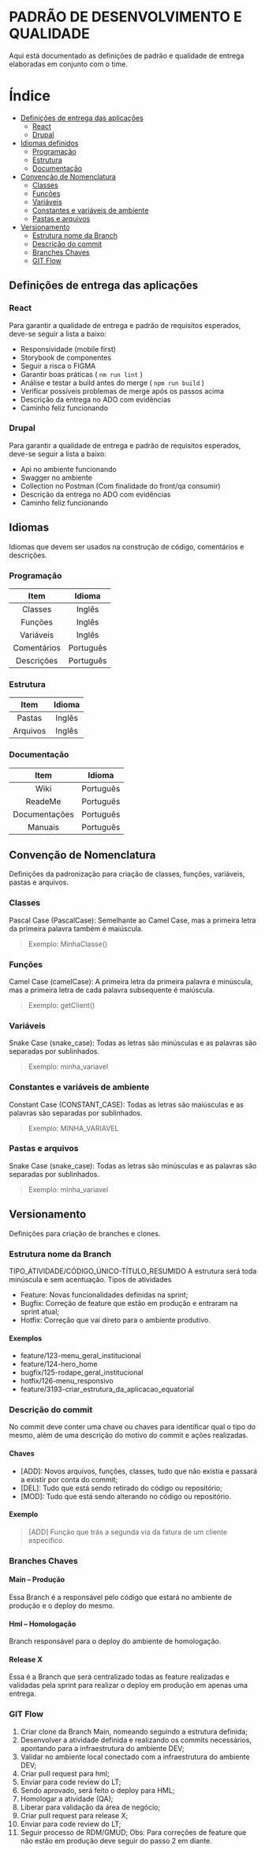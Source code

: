 # PADRÃO DE DESENVOLVIMENTO E QUALIDADE
Aqui está documentado as definições de padrão e qualidade de entrega elaboradas em conjunto com o time.



# Índice
- [Definições de entrega das aplicações](#Definições-de-entrega-das-aplicações)
  - [React](#React)
  - [Drupal](#Drupal)
- [Idiomas definidos](#Idiomas)
  - [Programação](#Programação)
  - [Estrutura](#Estrutura)
  - [Documentação](#Documentação)
- [Convenção de Nomenclatura](#Convenção-de-Nomenclatura)
  - [Classes](#Classes)
  - [Funções](#Funções)
  - [Variáveis](#Variáveis)
  - [Constantes e variáveis de ambiente](#Constantes-e-variáveis-de-ambiente)
  - [Pastas e arquivos](#Pastas-e_arquivos)
- [Versionamento](#Versionamento)
  - [Estrutura nome da Branch](#Estrutura-nome-da-Branch)
  - [Descrição do commit](#Descrição_do-commit)
  - [Branches Chaves](#Branches-Chaves)
  - [GIT Flow](#GIT-Flow)



## Definições de entrega das aplicações

### React
Para garantir a qualidade de entrega e padrão de requisitos esperados, deve-se seguir a lista a baixo:
- Responsividade (mobile first)
- Storybook de componentes
- Seguir a risca o FIGMA
- Garantir boas práticas ( `nm run lint` )
- Análise e testar a build antes do merge ( `npm run build` )
- Verificar possíveis problemas de merge após os passos acima
- Descrição da entrega no ADO com evidências
- Caminho feliz funcionando

### Drupal
Para garantir a qualidade de entrega e padrão de requisitos esperados, deve-se seguir a lista a baixo:
- Api no ambiente funcionando
- Swagger no ambiente
- Collection no Postman (Com finalidade do front/qa consumir)
- Descrição da entrega no ADO com evidências
- Caminho feliz funcionando



## Idiomas
Idiomas que devem ser usados na construção de código, comentários e descrições.

### Programação
| Item        | Idioma     |
| :---------: | :--------: |
| Classes     | Inglês     |
| Funções     | Inglês     |
| Variáveis   | Inglês     |
| Comentários | Português  |
| Descrições  | Português  |

### Estrutura
| Item     | Idioma |
| :------: | :----: |
| Pastas   | Inglês |
| Arquivos | Inglês |

### Documentação
| Item          | Idioma    |
| :-----------: | :-------: |
| Wiki          | Português |
| ReadeMe       | Português |
| Documentações | Português |
| Manuais       | Português |

## Convenção de Nomenclatura
Definições da padronização para criação de classes, funções, variáveis, pastas e arquivos.

### Classes
Pascal Case (PascalCase): Semelhante ao Camel Case, mas a primeira letra da primeira palavra também é maiúscula.
> Exemplo: MinhaClasse()

### Funções
Camel Case (camelCase): A primeira letra da primeira palavra é minúscula, mas a primeira letra de cada palavra subsequente é maiúscula.
> Exemplo: getClient()

### Variáveis
Snake Case (snake_case): Todas as letras são minúsculas e as palavras são separadas por sublinhados.
> Exemplo: minha_variavel

### Constantes e variáveis de ambiente
Constant Case (CONSTANT_CASE): Todas as letras são maiúsculas e as palavras são separadas por sublinhados.
> Exemplo: MINHA_VARIAVEL

### Pastas e arquivos
Snake Case (snake_case): Todas as letras são minúsculas e as palavras são separadas por sublinhados.
> Exemplo: minha_variavel



## Versionamento
Definições para criação de branches e clones.

### Estrutura nome da Branch
TIPO_ATIVIDADE/CÓDIGO_ÚNICO-TÍTULO_RESUMIDO
A estrutura será toda minúscula e sem acentuação.
Tipos de atividades
- Feature: Novas funcionalidades definidas na sprint;
- Bugfix: Correção de feature que estão em produção e entraram na sprint atual;
- Hotfix: Correção que vai direto para o ambiente produtivo.
#### Exemplos
- feature/123-menu_geral_institucional
- feature/124-hero_home
- bugfix/125-rodape_geral_institucional
- hotfix/126-menu_responsivo
- feature/3193-criar_estrutura_da_aplicacao_equatorial

### Descrição do commit
No commit deve conter uma chave ou chaves para identificar qual o tipo do mesmo, além de uma descrição do motivo do commit e ações realizadas.
#### Chaves
- [ADD]: Novos arquivos, funções, classes, tudo que não existia e passará a existir por conta do commit;
- [DEL]: Tudo que está sendo retirado do código ou repositório;
- [MOD]: Tudo que está sendo alterando no código ou repositório.
#### Exemplo
> [ADD] Função que trás a segunda via da fatura de um cliente especifico.

### Branches Chaves
#### Main – Produção
Essa Branch é a responsável pelo código que estará no ambiente de produção e o deploy do mesmo.
#### Hml – Homologação
Branch responsável para o deploy do ambiente de homologação.
#### Release X
Essa é a Branch que será centralizado todas as feature realizadas e validadas pela sprint para realizar o deploy em produção em apenas uma entrega.

### GIT Flow
1. 	Criar clone da Branch Main, nomeando seguindo a estrutura definida;
2.	Desenvolver a atividade definida e realizando os commits necessários, apontando para a infraestrutura do ambiente DEV;
3.	Validar no ambiente local conectado com a infraestrutura do ambiente DEV;
4.	Criar pull request para hml;
5.	Enviar para code review do LT;
6.	Sendo aprovado, será feito o deploy para HML;
7.	Homologar a atividade (QA);
8.	Liberar para validação da área de negócio;
9.	Criar pull request para release X;
10.	Enviar para code review do LT;
11.	Seguir processo de RDM/GMUD;
Obs: Para correções de feature que não estão em produção deve seguir do passo 2 em diante.